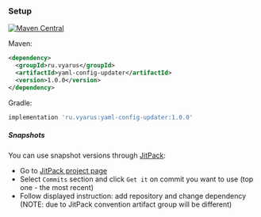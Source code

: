### Setup

[![Maven Central](https://img.shields.io/maven-central/v/ru.vyarus/yaml-config-updater.svg?style=flat)](https://maven-badges.herokuapp.com/maven-central/ru.vyarus/yaml-config-updater)


Maven:

```xml
<dependency>
  <groupId>ru.vyarus</groupId>
  <artifactId>yaml-config-updater</artifactId>
  <version>1.0.0</version>
</dependency>
```

Gradle:

```groovy
implementation 'ru.vyarus:yaml-config-updater:1.0.0'
```

##### Snapshots

You can use snapshot versions through [JitPack](https://jitpack.io):

* Go to [JitPack project page](https://jitpack.io/#xvik/yaml-config-updater)
* Select `Commits` section and click `Get it` on commit you want to use (top one - the most recent)
* Follow displayed instruction: add repository and change dependency (NOTE: due to JitPack convention artifact group will be different)
